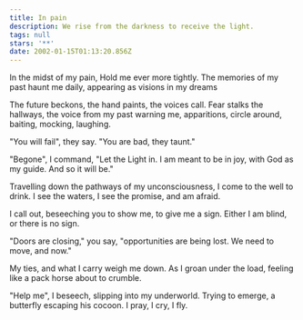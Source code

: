 ```yaml
---
title: In pain
description: We rise from the darkness to receive the light.
tags: null
stars: '**'
date: 2002-01-15T01:13:20.856Z
---
```


<div class="poem">

In the midst of my pain,
Hold me ever more tightly.
The memories of my past
haunt me daily, appearing
as visions in my dreams

The future beckons, the
hand paints, the voices
call. Fear stalks the
hallways, the voice from
my past warning me,
apparitions, circle around,
baiting, mocking, laughing.

"You will fail", they say.
"You are bad, they taunt."

"Begone", I command, "Let the
Light in. I am meant to
be in joy, with God
as my guide. And so it will
be."

Travelling down the pathways
of my unconsciousness, I come
to the well to drink. I see
the waters, I see the promise,
and am afraid.

I call out, beseeching you to
show me, to give me a sign.
Either I am blind,
or there is no sign.

"Doors are closing," you say,
"opportunities are being lost.
We need to move, and now."

My ties, and what I
carry weigh me down. As I
groan under the load, feeling
like a pack horse about to
crumble.

"Help me", I beseech, slipping into
my underworld. Trying to emerge,
a butterfly escaping his
cocoon. I pray, I cry, I fly.

</div>
